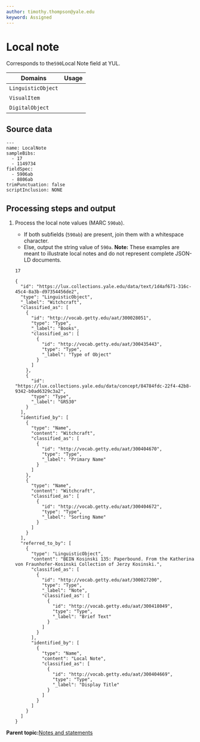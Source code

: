 ```yaml
---
author: timothy.thompson@yale.edu
keyword: Assigned
---
```


# Local note

Corresponds to the`590`Local Note field at YUL.

|Domains|Usage|
|-------|-----|
|`LinguisticObject`| |
|`VisualItem`| |
|`DigitalObject`| |

## Source data

```
---
name: LocalNote
sampleBibs:
  - 17
  - 1149734
fieldSpec:
  - 5906ab
  - 8806ab
trimPunctuation: false
scriptInclusion: NONE
```

## Processing steps and output

1.  Process the local note values \(MARC `590ab`\).

    -   If both subfields \(`590ab`\) are present, join them with a whitespace character.
    -   Else, output the string value of `590a`.
    **Note:** These examples are meant to illustrate local notes and do not represent complete JSON-LD documents.

    `17`

    ```
    {
      "id": "https://lux.collections.yale.edu/data/text/1d4af671-316c-45c4-8a3b-d97354456de2",
      "type": "LinguisticObject",
      "_label": "Witchcraft",
      "classified_as": [
        {
          "id": "http://vocab.getty.edu/aat/300028051",
          "type": "Type",
          "_label": "Books",
          "classified_as": [
            {
              "id": "http://vocab.getty.edu/aat/300435443",
              "type": "Type",
              "_label": "Type of Object"
            }
          ]
        },
        {
          "id": "https://lux.collections.yale.edu/data/concept/84784fdc-22f4-42b8-9342-b0ad6329c3a2",
          "type": "Type",
          "_label": "GR530"
        }
      ],
      "identified_by": [
        {
          "type": "Name",
          "content": "Witchcraft",
          "classified_as": [
            {
              "id": "http://vocab.getty.edu/aat/300404670",
              "type": "Type",
              "_label": "Primary Name"
            }
          ]
        },
        {
          "type": "Name",
          "content": "Witchcraft",
          "classified_as": [
            {
              "id": "http://vocab.getty.edu/aat/300404672",
              "type": "Type",
              "_label": "Sorting Name"
            }
          ]
        }
      ],
      "referred_to_by": [
        {
          "type": "LinguisticObject",
          "content": "BEIN Kosinski 135: Paperbound. From the Katherina von Fraunhofer-Kosinski Collection of Jerzy Kosinski.",
          "classified_as": [
            {
              "id": "http://vocab.getty.edu/aat/300027200",
              "type": "Type",
              "_label": "Note",
              "classified_as": [
                {
                  "id": "http://vocab.getty.edu/aat/300418049",
                  "type": "Type",
                  "_label": "Brief Text"
                }
              ]
            }
          ],
          "identified_by": [
            {
              "type": "Name",
              "content": "Local Note",
              "classified_as": [
                {
                  "id": "http://vocab.getty.edu/aat/300404669",
                  "type": "Type",
                  "_label": "Display Title"
                }
              ]
            }
          ]
        }
      ]
    }
    ```


**Parent topic:**[Notes and statements](../../concepts/notes_and_statements.md)


